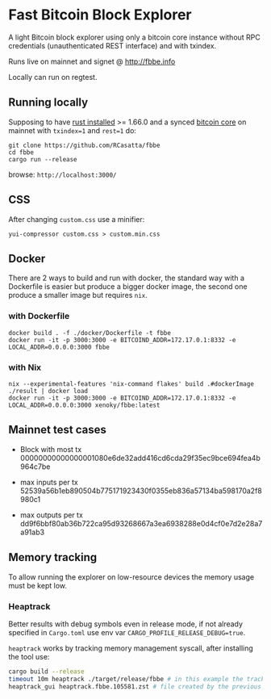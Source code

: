

# Fast Bitcoin Block Explorer

A light Bitcoin block explorer using only a bitcoin
core instance without RPC credentials (unauthenticated REST interface) and with txindex.

Runs live on mainnet and signet @ http://fbbe.info

Locally can run on regtest.

## Running locally

Supposing to have [rust installed](https://www.rust-lang.org/tools/install) >= 1.66.0 and a synced [bitcoin core](https://bitcoincore.org/en/download/) on mainnet with `txindex=1` and `rest=1` do:

```
git clone https://github.com/RCasatta/fbbe
cd fbbe
cargo run --release
```

browse: `http://localhost:3000/`

## CSS

After changing `custom.css` use a minifier:

```
yui-compressor custom.css > custom.min.css
```

## Docker

There are 2 ways to build and run with docker, the standard way with a
Dockerfile is easier but produce a bigger docker image, the second one produce
a smaller image but requires `nix`.

### with Dockerfile

```
docker build . -f ./docker/Dockerfile -t fbbe
docker run -it -p 3000:3000 -e BITCOIND_ADDR=172.17.0.1:8332 -e LOCAL_ADDR=0.0.0.0:3000 fbbe
```

### with Nix

```
nix --experimental-features 'nix-command flakes' build .#dockerImage
./result | docker load
docker run -it -p 3000:3000 -e BITCOIND_ADDR=172.17.0.1:8332 -e LOCAL_ADDR=0.0.0.0:3000 xenoky/fbbe:latest

```

## Mainnet test cases

* Block with most tx 00000000000000001080e6de32add416cd6cda29f35ec9bce694fea4b964c7be

* max inputs per tx 52539a56b1eb890504b775171923430f0355eb836a57134ba598170a2f8980c1

* max outputs per tx dd9f6bbf80ab36b722ca95d93268667a3ea6938288e0d4cf0e7d2e28a7a91ab3

## Memory tracking

To allow running the explorer on low-resource devices the memory usage must be kept low.

### Heaptrack

Better results with debug symbols even in release mode, if not already specified in `Cargo.toml`
use env var `CARGO_PROFILE_RELEASE_DEBUG=true`.

`heaptrack` works by tracking memory management syscall, after installing the tool use:
```sh
cargo build --release
timeout 10m heaptrack ./target/release/fbbe # in this example the tracker runs for 10 minutes
heaptrack_gui heaptrack.fbbe.105581.zst # file created by the previous command
```
